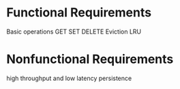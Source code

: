# Functional Requirements

Basic operations GET SET DELETE
Eviction LRU

# Nonfunctional Requirements

high throughput and low latency
persistence
